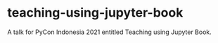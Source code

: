 # teaching-using-jupyter-book
A talk for PyCon Indonesia 2021 entitled Teaching using Jupyter Book.

